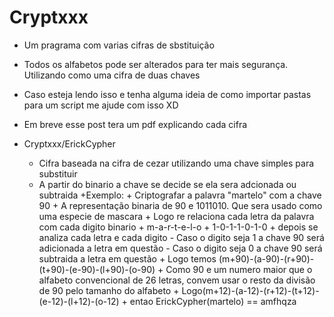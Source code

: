 # Cryptxxx
- Um pragrama com varias cifras de sbstituição
- Todos os alfabetos pode ser alterados para ter mais segurança. Utilizando como uma cifra de duas chaves
- Caso esteja lendo isso e tenha alguma ideia de como importar pastas para um script me ajude com isso XD
- Em breve esse post tera um pdf explicando cada cifra

- Cryptxxx/ErickCypher
    + Cifra baseada na cifra de cezar utilizando uma chave simples para substituir
    + A partir do binario a chave se decide se ela sera adcionada ou subtraida
      +Exemplo:
          + Criptografar a palavra "martelo" com a chave 90
          + A representação binaria de 90 e 1011010. Que sera usado como uma especie de mascara
          + Logo re relaciona cada letra da palavra com cada digito binario
             + m-a-r-t-e-l-o
             + 1-0-1-1-0-1-0
          + depois se analiza cada letra e cada digito
             - Caso o digito seja 1 a chave 90 será adicionada a letra em questão
             - Caso o digito seja 0 a chave 90 será subtraida a letra em questão
          + Logo temos (m+90)-(a-90)-(r+90)-(t+90)-(e-90)-(l+90)-(o-90)
          + Como 90 e um numero maior que o alfabeto convencional de 26 letras, convem usar o resto da divisão de 90 pelo tamanho do alfabeto
          + Logo(m+12)-(a-12)-(r+12)-(t+12)-(e-12)-(l+12)-(o-12)
          + entao ErickCypher(martelo) == amfhqza
